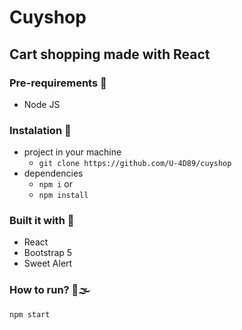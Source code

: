 # Cuyshop
  Cart shopping made with React 
---
 
 
### Pre-requirements 📝
- Node JS


### Instalation 🔧
 - project in your machine
    - ```git clone https://github.com/U-4D89/cuyshop```
 - dependencies
    - ```npm i```
    or 
    - ```npm install```


### Built it with 🔨
- React
- Bootstrap 5
- Sweet Alert


### How to run? 🚗🌫
 ```npm start```
